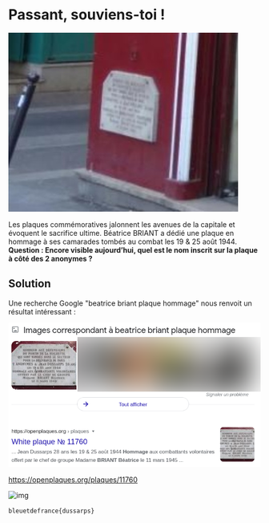 # Passant, souviens-toi !

![1.5.jpg](img/1.5.jpg)

Les plaques commémoratives jalonnent les avenues de la capitale et évoquent le sacrifice ultime. Béatrice BRIANT a dédié une plaque en hommage à ses camarades tombés au combat les 19 & 25 août 1944. **Question : Encore visible aujourd’hui, quel est le nom inscrit sur la plaque à côté des 2 anonymes ?**

## Solution

Une recherche Google "beatrice briant plaque hommage" nous renvoit un résultat intéressant :

![image-20220507212829192](img/image-20220507212829192.png)

https://openplaques.org/plaques/11760

![img](https://farm9.staticflickr.com/8053/8144890054_a085823151_z.jpg)

```
bleuetdefrance{dussarps}
```


